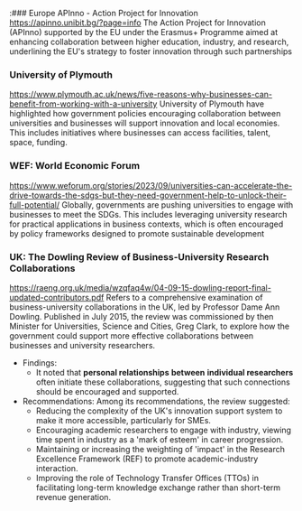 :### Europe APInno - Action Project for Innovation
https://apinno.unibit.bg/?page=info
The Action Project for Innovation (APInno) supported by the EU under the Erasmus+ Programme aimed at enhancing collaboration between higher education, industry, and research, underlining the EU's strategy to foster innovation through such partnerships

### University of Plymouth
https://www.plymouth.ac.uk/news/five-reasons-why-businesses-can-benefit-from-working-with-a-university
University of Plymouth have highlighted how government policies encouraging collaboration between universities and businesses will support innovation and local economies. This includes initiatives where businesses can access facilities, talent, space, funding. 

### WEF: World Economic Forum
https://www.weforum.org/stories/2023/09/universities-can-accelerate-the-drive-towards-the-sdgs-but-they-need-government-help-to-unlock-their-full-potential/
Globally, governments are pushing universities to engage with businesses to meet the SDGs. This includes leveraging university research for practical applications in business contexts, which is often encouraged by policy frameworks designed to promote sustainable development


### UK: The Dowling Review of Business-University Research Collaborations
https://raeng.org.uk/media/wzqfaq4w/04-09-15-dowling-report-final-updated-contributors.pdf
Refers to a comprehensive examination of business-university collaborations in the UK, led by Professor Dame Ann Dowling. Published in July 2015, the review was commissioned by then Minister for Universities, Science and Cities, Greg Clark, to explore how the government could support more effective collaborations between businesses and university researchers. 
- Findings:
	- It noted that **personal relationships** **between** **individual researchers** often initiate these collaborations, suggesting that such connections should be encouraged and supported.
- Recommendations: Among its recommendations, the review suggested:
    - Reducing the complexity of the UK's innovation support system to make it more accessible, particularly for SMEs.
    - Encouraging academic researchers to engage with industry, viewing time spent in industry as a 'mark of esteem' in career progression.
    - Maintaining or increasing the weighting of 'impact' in the Research Excellence Framework (REF) to promote academic-industry interaction.
    - Improving the role of Technology Transfer Offices (TTOs) in facilitating long-term knowledge exchange rather than short-term revenue generation.
